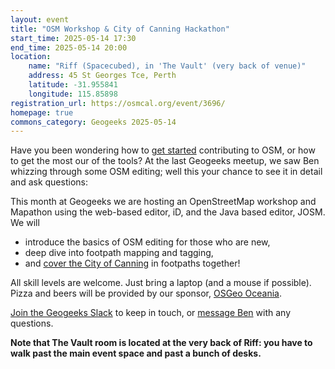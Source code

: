 ```yaml
---
layout: event
title: "OSM Workshop & City of Canning Hackathon"
start_time: 2025-05-14 17:30
end_time: 2025-05-14 20:00
location:
    name: "Riff (Spacecubed), in 'The Vault' (very back of venue)"
    address: 45 St Georges Tce, Perth
    latitude: -31.955841
    longitude: 115.85898
registration_url: https://osmcal.org/event/3696/
homepage: true
commons_category: Geogeeks 2025-05-14
---
```


Have you been wondering how to [get started][starting] contributing to OSM, or how to get the most our of the tools? At the last Geogeeks meetup, we saw Ben whizzing through some OSM editing; well this your chance to see it in detail and ask questions:

This month at Geogeeks we are hosting an OpenStreetMap workshop and Mapathon using the web-based editor, iD, and the Java based editor, JOSM. We will

- introduce the basics of OSM editing for those who are new,
- deep dive into footpath mapping and tagging,
- and [cover the City of Canning](https://tasks.smartcitiestransport.com/projects/73) in footpaths together!

All skill levels are welcome. Just bring a laptop (and a mouse if possible). Pizza and beers will be provided by our sponsor, [OSGeo Oceania][osgeo].

[Join the Geogeeks Slack][slack] to keep in touch, or [message Ben][msg-ben] with any questions.

**Note that The Vault room is located at the very back of Riff: you have to walk past the main event space and past a bunch of desks.**

[osgeo]: https://osgeo-oceania.org/
[starting]: https://wiki.openstreetmap.org/wiki/Perth/Social_Mapping_Sunday#Getting_Started
[msg-ben]: https://www.openstreetmap.org/message/new/BudgieInWA
[slack]: https://geogeeks.org/#contact
